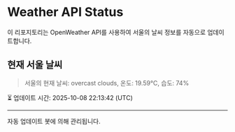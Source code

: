 
# Weather API Status

이 리포지토리는 OpenWeather API를 사용하여 서울의 날씨 정보를 자동으로 업데이트합니다.

## 현재 서울 날씨
> 서울의 현재 날씨: overcast clouds, 온도: 19.59°C, 습도: 74%

⏳ 업데이트 시간: 2025-10-08 22:13:42 (UTC)

---
자동 업데이트 봇에 의해 관리됩니다.
